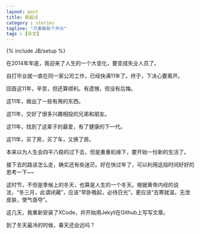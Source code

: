 ```yaml
---
layout: post
title: 新起点
category : stories
tagline: "万事都有个开头"
tags : [杂文]
---
```

{% include JB/setup %}

在2014年年底，我迎来了人生的一个大变化，要变成失业人员了。

自打毕业就一直在同一家公司工作，已经快满11年了。终于，下决心要离开。

回首这11年，辛苦，但还算顺利。有遗憾，但没有后悔。

这11年，做出了一些有用的东西。

这11年，交好了很多兴趣相投的兄弟和朋友。

这11年，找到了这辈子的最爱，有了健康的下一代。

这11年，买了房，买了车，又换了房。

本来以为人生会四平八稳的过下去，但是重重机缘下，要开始一份新的生活了。

接下去的路该怎么走，确实还有些迷茫。好在快过年了，可以利用这段时间好好的思考一下~~

这时节，不但是季候上的冬天，也算是人生的一个冬天。根据黄帝内经的说法，“冬三月，此谓闭藏”，应该“早卧晚起，必待日光”，更应该“去寒就温，无泄皮肤，使气亟夺”。

这几天，我重新安装了XCode，并开始用Jekyll在Github上写写文章。

到了冬天最冷的时候，春天还会远吗？